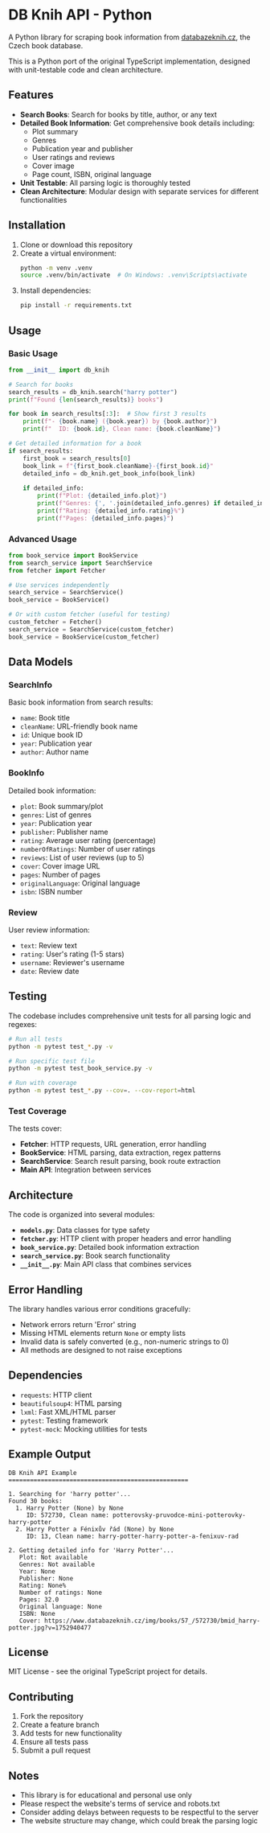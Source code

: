# DB Knih API - Python

A Python library for scraping book information from [databazeknih.cz](https://www.databazeknih.cz), the Czech book database.

This is a Python port of the original TypeScript implementation, designed with unit-testable code and clean architecture.

## Features

- **Search Books**: Search for books by title, author, or any text
- **Detailed Book Information**: Get comprehensive book details including:
  - Plot summary
  - Genres
  - Publication year and publisher
  - User ratings and reviews
  - Cover image
  - Page count, ISBN, original language
- **Unit Testable**: All parsing logic is thoroughly tested
- **Clean Architecture**: Modular design with separate services for different functionalities

## Installation

1. Clone or download this repository
2. Create a virtual environment:
   ```bash
   python -m venv .venv
   source .venv/bin/activate  # On Windows: .venv\Scripts\activate
   ```
3. Install dependencies:
   ```bash
   pip install -r requirements.txt
   ```

## Usage

### Basic Usage

```python
from __init__ import db_knih

# Search for books
search_results = db_knih.search("harry potter")
print(f"Found {len(search_results)} books")

for book in search_results[:3]:  # Show first 3 results
    print(f"- {book.name} ({book.year}) by {book.author}")
    print(f"  ID: {book.id}, Clean name: {book.cleanName}")

# Get detailed information for a book
if search_results:
    first_book = search_results[0]
    book_link = f"{first_book.cleanName}-{first_book.id}"
    detailed_info = db_knih.get_book_info(book_link)
    
    if detailed_info:
        print(f"Plot: {detailed_info.plot}")
        print(f"Genres: {', '.join(detailed_info.genres) if detailed_info.genres else 'N/A'}")
        print(f"Rating: {detailed_info.rating}%")
        print(f"Pages: {detailed_info.pages}")
```

### Advanced Usage

```python
from book_service import BookService
from search_service import SearchService
from fetcher import Fetcher

# Use services independently
search_service = SearchService()
book_service = BookService()

# Or with custom fetcher (useful for testing)
custom_fetcher = Fetcher()
search_service = SearchService(custom_fetcher)
book_service = BookService(custom_fetcher)
```

## Data Models

### SearchInfo
Basic book information from search results:
- `name`: Book title
- `cleanName`: URL-friendly book name
- `id`: Unique book ID
- `year`: Publication year
- `author`: Author name

### BookInfo
Detailed book information:
- `plot`: Book summary/plot
- `genres`: List of genres
- `year`: Publication year
- `publisher`: Publisher name
- `rating`: Average user rating (percentage)
- `numberOfRatings`: Number of user ratings
- `reviews`: List of user reviews (up to 5)
- `cover`: Cover image URL
- `pages`: Number of pages
- `originalLanguage`: Original language
- `isbn`: ISBN number

### Review
User review information:
- `text`: Review text
- `rating`: User's rating (1-5 stars)
- `username`: Reviewer's username
- `date`: Review date

## Testing

The codebase includes comprehensive unit tests for all parsing logic and regexes:

```bash
# Run all tests
python -m pytest test_*.py -v

# Run specific test file
python -m pytest test_book_service.py -v

# Run with coverage
python -m pytest test_*.py --cov=. --cov-report=html
```

### Test Coverage

The tests cover:
- **Fetcher**: HTTP requests, URL generation, error handling
- **BookService**: HTML parsing, data extraction, regex patterns
- **SearchService**: Search result parsing, book route extraction
- **Main API**: Integration between services

## Architecture

The code is organized into several modules:

- **`models.py`**: Data classes for type safety
- **`fetcher.py`**: HTTP client with proper headers and error handling
- **`book_service.py`**: Detailed book information extraction
- **`search_service.py`**: Book search functionality
- **`__init__.py`**: Main API class that combines services

## Error Handling

The library handles various error conditions gracefully:
- Network errors return 'Error' string
- Missing HTML elements return `None` or empty lists
- Invalid data is safely converted (e.g., non-numeric strings to 0)
- All methods are designed to not raise exceptions

## Dependencies

- `requests`: HTTP client
- `beautifulsoup4`: HTML parsing
- `lxml`: Fast XML/HTML parser
- `pytest`: Testing framework
- `pytest-mock`: Mocking utilities for tests

## Example Output

```
DB Knih API Example
==================================================

1. Searching for 'harry potter'...
Found 30 books:
  1. Harry Potter (None) by None
     ID: 572730, Clean name: potterovsky-pruvodce-mini-potterovky-harry-potter
  2. Harry Potter a Fénixův řád (None) by None
     ID: 13, Clean name: harry-potter-harry-potter-a-fenixuv-rad

2. Getting detailed info for 'Harry Potter'...
   Plot: Not available
   Genres: Not available
   Year: None
   Publisher: None
   Rating: None%
   Number of ratings: None
   Pages: 32.0
   Original language: None
   ISBN: None
   Cover: https://www.databazeknih.cz/img/books/57_/572730/bmid_harry-potter.jpg?v=1752940477
```

## License

MIT License - see the original TypeScript project for details.

## Contributing

1. Fork the repository
2. Create a feature branch
3. Add tests for new functionality
4. Ensure all tests pass
5. Submit a pull request

## Notes

- This library is for educational and personal use only
- Please respect the website's terms of service and robots.txt
- Consider adding delays between requests to be respectful to the server
- The website structure may change, which could break the parsing logic
